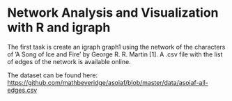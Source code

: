 # Network Analysis and Visualization with R and igraph

The first task is create an igraph graph1 using the network of the characters
of ’A Song of Ice and Fire’ by George R. R. Martin [1]. A .csv file with the list
of edges of the network is available online.

The dataset can be found here: https://github.com/mathbeveridge/asoiaf/blob/master/data/asoiaf-all-edges.csv
